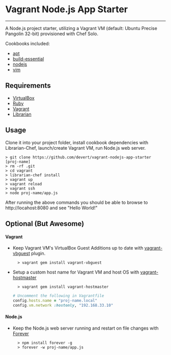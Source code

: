 # Vagrant Node.js App Starter

---
A Node.js project starter, utilizing a Vagrant VM (default: Ubuntu Precise Pangolin 32-bit) provisioned with Chef Solo.

Cookbooks included:

* [apt](https://github.com/opscode-cookbooks/apt)
* [build-essential](https://github.com/opscode-cookbooks/build-essential)
* [nodejs](https://github.com/mdxp/nodejs-cookbook.git)
* [vim](https://github.com/opscode-cookbooks/vim)

## Requirements

* [VirtualBox](https://www.virtualbox.org/)
* [Ruby](http://www.ruby-lang.org/en/)
* [Vagrant](http://vagrantup.com/)
* [Librarian](https://github.com/applicationsonline/librarian)

## Usage

Clone it into your project folder, install cookbook dependencies with Librarian-Chef, launch/create Vagrant VM, run Node.js web server.

    > git clone https://github.com/devert/vagrant-nodejs-app-starter [proj-name]
    > rm -rf .git
    > cd vagrant
    > librarian-chef install
    > vagrant up
    > vagrant reload
    > vagrant ssh
    > node proj-name/app.js

After running the above commands you should be able to browse to http://locahost:8080 and see "Hello World!"

## Optional (But Awesome)

#### Vagrant
* Keep Vagrant VM's VirtualBox Guest Additions up to date with [vagrant-vbguest](https://github.com/dotless-de/vagrant-vbguest) plugin.
		
		> vagrant gem install vagrant-vbguest

* Setup a custom host name for Vagrant VM and host OS with [vagrant-hostmaster](https://github.com/mosaicxm/vagrant-hostmaster.git)
	
		> vagrant gem install vagrant-hostmaster

	```ruby
	# Uncomment the following in Vagrantfile
	config.hosts.name = "proj-name.local"
	config.vm.network :hostonly, "192.168.33.10"
	```

#### Node.js
* Keep the Node.js web server running and restart on file changes with [Forever](https://github.com/nodejitsu/forever)

    	> npm install forever -g
		> forever -w proj-name/app.js

